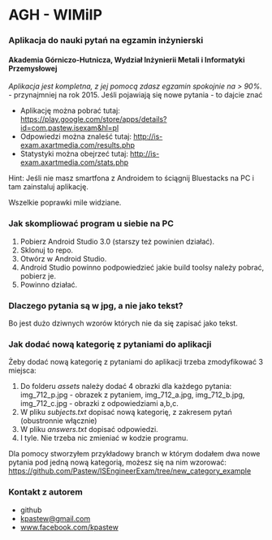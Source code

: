 # AGH - WIMiIP
### Aplikacja do nauki pytań na egzamin inżynierski
#### Akademia Górniczo-Hutnicza, Wydział Inżynierii Metali i Informatyki Przemysłowej

*Aplikacja jest kompletna, z jej pomocą zdasz egzamin spokojnie na > 90%.* - przynajmniej na rok 2015. Jeśli pojawiają się nowe pytania - to dajcie znać

* Aplikację można pobrać tutaj: https://play.google.com/store/apps/details?id=com.pastew.isexam&hl=pl
* Odpowiedzi można znaleść tutaj: http://is-exam.axartmedia.com/results.php
* Statystyki można obejrzeć tutaj: http://is-exam.axartmedia.com/stats.php

Hint: Jeśli nie masz smartfona z Androidem to ściągnij Bluestacks na PC i tam zainstaluj aplikację.

Wszelkie poprawki mile widziane.

### Jak skompliować program u siebie na PC
1. Pobierz Android Studio 3.0 (starszy też powinien działać).
1. Sklonuj to repo.
1. Otwórz w Android Studio.
1. Android Studio powinno podpowiedzieć jakie build toolsy należy pobrać, pobierz je.
1. Powinno działać.

### Dlaczego pytania są w jpg, a nie jako tekst?
Bo jest dużo dziwnych wzorów których nie da się zapisać jako tekst.

### Jak dodać nową kategorię z pytaniami do aplikacji
Żeby dodać nową kategorię z pytaniami do aplikacji trzeba zmodyfikować 3 miejsca:
1. Do folderu *assets* należy dodać 4 obrazki dla każdego pytania: img_712_p.jpg - obrazek z pytaniem, img_712_a.jpg, img_712_b.jpg, img_712_c.jpg - obrazki z odpowiedziami a,b,c.
2. W pliku *subjects.txt* dopisać nową kategorię, z zakresem pytań (obustronnie włącznie)
3. W pliku *answers.txt* dopisać odpowiedzi.
4. I tyle. Nie trzeba nic zmieniać w kodzie programu.

Dla pomocy stworzyłem przykładowy branch w którym dodałem dwa nowe pytania pod jedną nową kategorią, możesz się na nim wzorować:
https://github.com/Pastew/ISEngineerExam/tree/new_category_example

### Kontakt z autorem
* github
* kpastew@gmail.com
* www.facebook.com/kpastew
